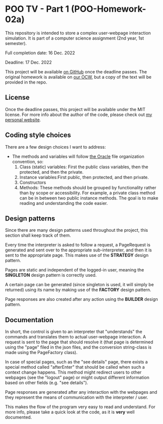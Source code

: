 # POO TV - Part 1 (POO-Homework-02a)

This repository is intended to store a complex user-webpage interaction simulation. It is part of a computer
science assignment (2nd year, 1st semester).

Full completion date: 16 Dec. 2022

Deadline: 17 Dec. 2022

This project will be available <a href="https://github.com/w1bb/POO-Homework-02a">on GitHub</a> once the deadline passes.
The original homework is available on <a href="https://ocw.cs.pub.ro/courses/poo-ca-cd/teme/proiect/etapa1">our OCW</a>, but a
copy of the text will be provided in the repo.
## License

Once the deadline passes, this project will be available under the MIT license. For more info about the author of the
code, please check out <a href="https://v-vintila.com">my personal website</a>.

## Coding style choices

There are a few design choices I want to address:
* The methods and variables will follow
  <a href="https://www.oracle.com/java/technologies/javase/codeconventions-fileorganization.html">the Oracle</a> file
  organization convention, so:
    1) Class (static) variables: First the public class variables, then the protected, and then the private.
    2) Instance variables:First public, then protected, and then private.
    3) Constructors
    4) Methods: These methods should be grouped by functionality rather than by scope or accessibility. For example, a
       private class method can be in between two public instance methods. The goal is to make reading and understanding the
       code easier.

## Design patterns

Since there are many design patterns used throughout the project, this section shall keep track of them.

Every time the interpreter is asked to follow a request, a PageRequest is generated and sent over to the appropriate sub-interpreter, and then it is sent to the appropriate page.
This makes use of the **STRATEGY** design pattern. 

Pages are static and independent of the logged-in user, meaning the **SINGLETON** design pattern is correctly used.

A certain page can be generated (since singleton is used, it will simply be returned) using its name by making use of the **FACTORY** design pattern.

Page responses are also created after any action using the **BUILDER** design pattern.

## Documentation

In short, the control is given to an interpreter that "understands" the commands and translates them to actual user-webpage interaction.
A request is sent to the page that should resolve it (that page is determined using the "page" filed in the json files, and the conversion string-class is made using the PageFactory class).

In case of special pages, such as the "see details" page, there exists a special method called "afterEnter" that should be called when such a context change happens.
This method might redirect users to other webpages (see the "logout" page) or might output different information based on other fields (e.g. "see details").

Page responses are generated after any interaction with the webpages and they represent the means of communication with the interpreter / user.

This makes the flow of the program very easy to read and understand. For more info, please take a quick look at the
code, as it is **very** well documented.